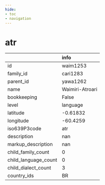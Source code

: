 ```yaml
---
hide:
- toc
- navigation
---
```

# atr
|                      | info            |
|:---------------------|:----------------|
| id                   | waim1253        |
| family_id            | cari1283        |
| parent_id            | yawa1262        |
| name                 | Waimiri-Atroari |
| bookkeeping          | False           |
| level                | language        |
| latitude             | -0.61832        |
| longitude            | -60.4259        |
| iso639P3code         | atr             |
| description          | nan             |
| markup_description   | nan             |
| child_family_count   | 0               |
| child_language_count | 0               |
| child_dialect_count  | 3               |
| country_ids          | BR              |